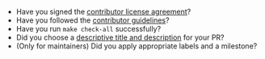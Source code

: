 <!--
Thank you for your interest in and contributing to Rally! There
are a few simple things to check before submitting your pull request
that can help with the review process. You should delete these items
from your submission, but they are here to help bring them to your
attention.
-->

* Have you signed the [contributor license agreement](https://www.elastic.co/contributor-agreement)?
* Have you followed the [contributor guidelines](https://github.com/elastic/rally/blob/master/CONTRIBUTING.md)?
* Have you run `make check-all` successfully?
* Did you choose a [descriptive title and description](https://chris.beams.io/posts/git-commit/) for your PR?
* (Only for maintainers) Did you apply appropriate labels and a milestone?
